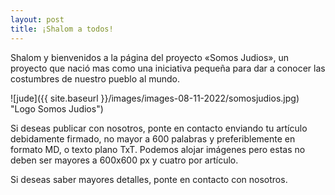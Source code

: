 ```yaml
---
layout: post
title: ¡Shalom a todos!
---
```


Shalom y bienvenidos a la página del proyecto «Somos Judios», un proyecto que nació mas como una iniciativa pequeña para dar a conocer las costumbres de nuestro pueblo al mundo.

![jude]({{	site.baseurl }}/images/images-08-11-2022/somosjudios.jpg)  "Logo Somos Judios")

Si deseas publicar con nosotros, ponte en contacto enviando tu artículo debidamente firmado, no mayor a 600 palabras y preferiblemente en formato MD, o texto plano TxT.
Podemos alojar imágenes pero estas no deben ser mayores a 600x600 px y cuatro por artículo.

Si deseas saber mayores detalles, ponte en contacto con nosotros.
